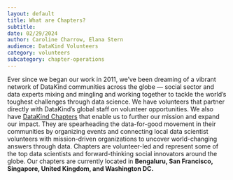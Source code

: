 ```yaml
---
layout: default
title: What are Chapters?
subtitle:
date: 02/29/2024
author: Caroline Charrow, Elana Stern
audience: DataKind Volunteers
category: volunteers
subcategory: chapter-operations
---
```


Ever since we began our work in 2011, we’ve been dreaming of a vibrant network of DataKind communities across the globe — social sector and data experts mixing and mingling and working together to tackle the world’s toughest challenges through data science. We have volunteers that partner directly with DataKind’s global staff on volunteer opportunities. We also have [DataKind Chapters](https://www.datakind.org/join-us/our-community/) that enable us to further our mission and expand our impact. They are spearheading the data\-for\-good movement in their communities by organizing events and connecting local data scientist volunteers with mission\-driven organizations to uncover world\-changing answers through data. Chapters are volunteer\-led and represent some of the top data scientists and forward\-thinking social innovators around the globe. Our chapters are currently located in **Bengaluru, San Francisco, Singapore, United Kingdom, and Washington DC.**
